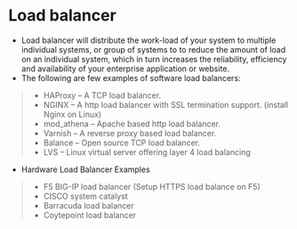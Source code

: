 # Load balancer
* Load balancer will distribute the work-load of your system to multiple individual systems, or group of systems to to reduce the amount of load on an individual system, which in turn increases the reliability, efficiency and availability of your enterprise application or website.
* The following are few examples of software load balancers:
> * HAProxy – A TCP load balancer.
> * NGINX – A http load balancer with SSL termination support. (install Nginx on Linux)
> * mod_athena – Apache based http load balancer.
> * Varnish – A reverse proxy based load balancer.
> * Balance – Open source TCP load balancer.
> * LVS – Linux virtual server offering layer 4 load balancing
* Hardware Load Balancer Examples
> * F5 BIG-IP load balancer (Setup HTTPS load balance on F5)
> * CISCO system catalyst
> * Barracuda load balancer
> * Coytepoint load balancer

